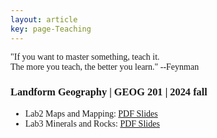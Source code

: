 ```yaml
---
layout: article
key: page-Teaching
---
```



<style>
    body {
        font-family: "Times New Roman", Times, serif;
    }
    .publication-title {
        font-weight: bold;
    }
    .publication-authors {
        font-style: italic;
    }
    .publication-date {
        font-style: normal;
    }
</style>

<div class="roman-font">
  "If you want to master something, teach it. <br>
  The more you teach, the better you learn." --Feynman
</div>

### Landform Geography | GEOG 201 | 2024 fall
- Lab2 Maps and Mapping: [PDF Slides](/Teaching_slides/Maps_and_Mapping.pdf)
- Lab3 Minerals and Rocks: [PDF Slides](Teaching_slides/GEOG201_2024_Rocks.pdf)
